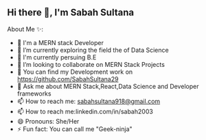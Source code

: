## Hi there 👋, I'm Sabah Sultana

   About Me ✨:

- 🔭 I'm a MERN stack Developer
- 🌱 I’m currently exploring the field the of Data Science 
- 🌱 I'm currently persuing B.E
- 👯 I’m looking to collaborate on MERN Stack Projects
- 🤔 You can find my Development work on https://github.com/SabahSultana29
- 💬 Ask me about MERN Stack,React,Data Science and Developer frameworks
- 📫 How to reach me: sabahsultana918@gmail.com
- 📫 How to reach me:linkedin.com/in/sabah2003
- 😄 Pronouns: She/Her
- ⚡ Fun fact: You can call me "Geek-ninja"

